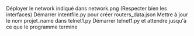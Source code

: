 Déployer le network indiqué dans network.png (Respecter bien les interfaces)
Démarrer intentfile.py pour créer routers_data.json
Mettre à jour le nom projet_name dans telnet1.py
Démarrer telnet1.py et attendre jusqu'à ce que le programme termine
